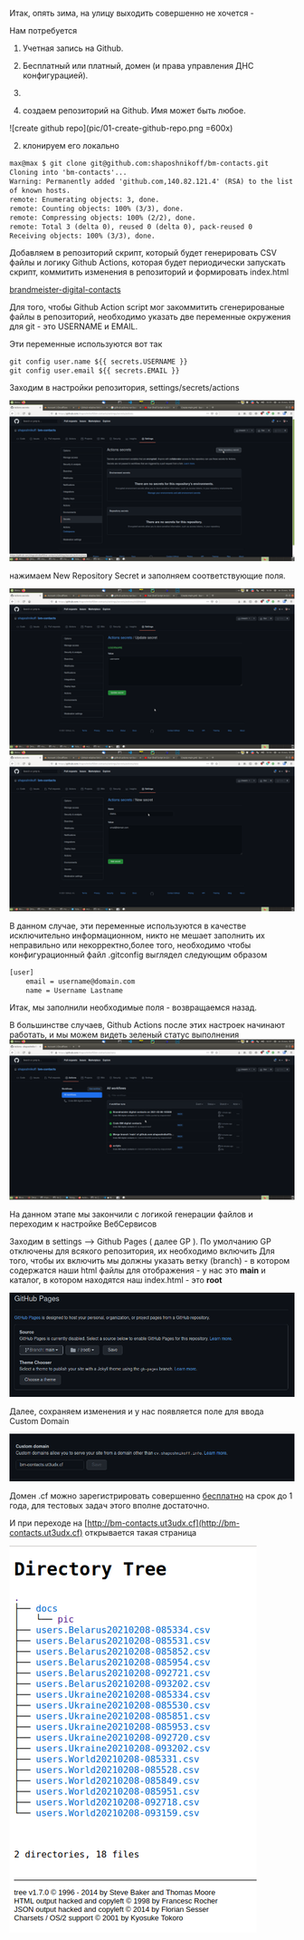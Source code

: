 Итак, опять зима, на улицу выходить совершенно не хочется - 


Нам потребуется 

1. Учетная запись на Github.
2. Бесплатный или платный, домен (и права управления ДНС конфигурацией).
3. 

1. создаем репозиторий на Github. Имя может быть любое.

![create github repo](pic/01-create-github-repo.png =600x)


2. клонируем его локально

```
max@max $ git clone git@github.com:shaposhnikoff/bm-contacts.git
Cloning into 'bm-contacts'...
Warning: Permanently added 'github.com,140.82.121.4' (RSA) to the list of known hosts.
remote: Enumerating objects: 3, done.
remote: Counting objects: 100% (3/3), done.
remote: Compressing objects: 100% (2/2), done.
remote: Total 3 (delta 0), reused 0 (delta 0), pack-reused 0
Receiving objects: 100% (3/3), done.
```

Добавляем в репозиторий скрипт, который будет генерировать CSV файлы и логику Github Actions, которая будет периодически 
запускать скрипт, коммитить изменения в репозиторий и формировать index.html

[brandmeister-digital-contacts](./../brandmeister-digital-contacts.py)

Для того, чтобы Github Action script мог закоммитить сгенерированые файлы в репозиторий, необходимо указать две переменные 
окружения для git - это USERNAME и EMAIL. 

Эти переменные используются вот так

```
git config user.name ${{ secrets.USERNAME }}
git config user.email ${{ secrets.EMAIL }}
```

Заходим в настройки репозитория, settings/secrets/actions

![setting secrets](pic/02-create-secrets.png)

нажимаем New Repository Secret и заполняем соответствующие поля. 

![username](pic/secrets_username.png)
![email](pic/secrets_email.png)



В данном случае, эти переменные используются в качестве 
исключительно информационном, никто не мешает заполнить их неправильно или некорректно,более того, необходимо чтобы 
конфигурационный файл .gitconfig выглядел следующим образом

```
[user]
	email = username@domain.com
	name = Username Lastname
```
Итак, мы заполнили необходимые поля - возвращаемся назад.

В большинстве случаев, Github Actions после этих настроек начинают работать, и мы можем видеть зеленый статус 
выполнения 
![gh_actions](pic/gh_actions_almost_green.png)


На данном этапе мы закончили с логикой генерации файлов и переходим к настройке ВебСервисов

Заходим в settings --> Github Pages ( далее GP ). По умолчанию GP отключены для всякого репозитория, их необходимо включить
Для того, чтобы их включить мы должны указать ветку (branch) - в котором содержатся наши html файлы для отображения - у нас это **main** и каталог, в котором находятся наш index.html - это **root** 

![gh](pic/gh_initial_setup.png)

Далее, сохраняем изменения и у нас появляется поле для ввода Custom Domain

![custom](pic/gh_custom_domain.png)

Домен .cf можно зарегистрировать совершенно [бесплатно](http://freenom.com) на срок до 1 года, для тестовых задач этого вполне достаточно.

И при переходе на [http://bm-contacts.ut3udx.cf](http://bm-contacts.ut3udx.cf) открывается такая страница


![bm-contacts](pic/html_page.png)

